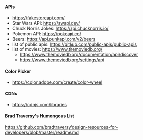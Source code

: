 #### APIs
- https://fakestoreapi.com/
- Star Wars API: https://swapi.dev/
- Chuck Norris Jokes: https://api.chucknorris.io/
- Pokemon API: https://pokeapi.co/
- Beers: https://api.punkapi.com/v2/beers
- list of public apis: https://github.com/public-apis/public-apis
- list of movies: https://www.themoviedb.org/
  - https://www.themoviedb.org/documentation/api/discover
  - https://www.themoviedb.org/settings/api


#### Color Picker
- https://color.adobe.com/create/color-wheel


#### CDNs
- https://cdnjs.com/libraries


#### Brad Traversy's Humongous List
https://github.com/bradtraversy/design-resources-for-developers/blob/master/readme.md

